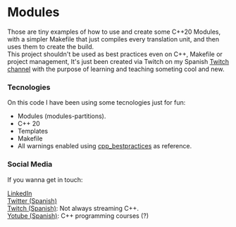 # Modules

Those are tiny examples of how to use and create some C++20 Modules, with a simpler Makefile that just compiles every translation unit, and then uses them to create
the build. <br/>
This project shouldn't be used as best practices even on C++, Makefile or project management, It's just been created via Twitch on my Spanish [Twitch channel](https://www.twitch.tv/theApoCa) with the purpose of learning and teaching someting cool and new.

### Tecnologies

On this code I have been using some tecnologies just for fun:
- Modules (modules-partitions).
- C++ 20
- Templates
- Makefile
- All warnings enabled using [cpp_bestpractices](https://github.com/cpp-best-practices/cppbestpractices/blob/master/02-Use_the_Tools_Available.md) as reference.

### Social Media

If you wanna get in touch:

[LinkedIn](https://www.linkedin.com/in/parequena/) <br/>
[Twitter (Spanish)](https://twitter.com/conPdePABLO) <br/>
[Twitch (Spanish)](https://www.twitch.tv/theApoCa): Not always streaming C++. <br/>
[Yotube (Spanish)](https://www.youtube.com/channel/UCnrucENG097xgewxhVe5toA): C++ programming courses (?) <br/>